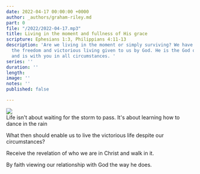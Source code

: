 ```yaml
---
date: 2022-04-17 00:00:00 +0000
author: _authors/graham-riley.md
part: 0
file: "/2022/2022-04-17.mp3"
title: Living in the moment and fullness of His grace
scripture: Ephesians 1:3, Philippians 4:11-13
description: 'Are we living in the moment or simply surviving? We have to live in
  the freedom and victorious living given to us by God. He is the God of the moment
  and is with you in all circumstances. '
series: ''
duration: ''
length: 
image: ''
notes: ''
published: false

---
```

![](https://res.cloudinary.com/libertychurchuk/image/upload/v1650191487/A65A602F-EC79-48AC-9E9C-A0CBEC6593F5_woywpz.jpg)  
Life isn't about waiting for the storm to pass. It's about learning how to dance in the rain

What then should enable us to live the victorious life despite our circumstances?

Receive the revelation of who we are in Christ and walk in it.

By faith viewing our relationship with God the way he does.